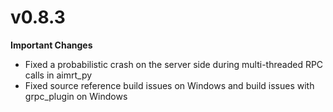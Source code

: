 # v0.8.3

**Important Changes**

- Fixed a probabilistic crash on the server side during multi-threaded RPC calls in aimrt_py
- Fixed source reference build issues on Windows and build issues with grpc_plugin on Windows